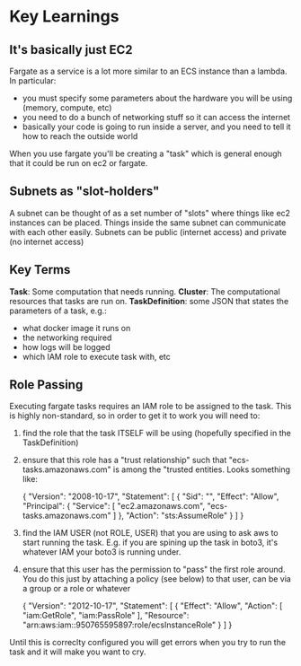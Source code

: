 # Key Learnings

## It's basically just EC2

Fargate as a service is a lot more similar to an ECS instance than a lambda. In particular:

- you must specify some parameters about the hardware you will be using (memory, compute, etc)
- you need to do a bunch of networking stuff so it can access the internet
- basically your code is going to run inside a server, and you need to tell it how to reach the outside world

When you use fargate you'll be creating a "task" which is general enough that it could be run on ec2 or fargate.

## Subnets as "slot-holders"

A subnet can be thought of as a set number of "slots" where things like ec2 instances can be placed. Things inside the same subnet can communicate with each other easily. Subnets can be public (internet access) and private (no internet access)

## Key Terms

**Task**: Some computation that needs running.
**Cluster**: The computational resources that tasks are run on.
**TaskDefinition**: some JSON that states the parameters of a task, e.g.:
- what docker image it runs on
- the networking required
- how logs will be logged 
- which IAM role to execute task with, etc

## Role Passing

Executing fargate tasks requires an IAM role to be assigned to the task. This is highly non-standard, so in order to get it to work you will need to:

1. find the role that the task ITSELF will be using (hopefully specified in the TaskDefinition)
2. ensure that this role has a "trust relationship" such that "ecs-tasks.amazonaws.com" is among the "trusted entities. Looks something like:

    {
        "Version": "2008-10-17",
        "Statement": [
            {
                "Sid": "",
                "Effect": "Allow",
                "Principal": {
                    "Service": [
                    "ec2.amazonaws.com",
                    "ecs-tasks.amazonaws.com"
                    ]
                },
                "Action": "sts:AssumeRole"
            }
        ]
    }

3. find the IAM USER (not ROLE, USER) that you are using to ask aws to start running the task. E.g. if you are spining up the task in boto3, it's whatever IAM your boto3 is running under.
4. ensure that this user has the permission to "pass" the first role around. You do this just by attaching a policy (see below) to that user, can be via a group or a role or whatever

    {
        "Version": "2012-10-17",
        "Statement": [
            {
                "Effect": "Allow",
                "Action": [
                    "iam:GetRole",
                    "iam:PassRole"
                ],
                "Resource": "arn:aws:iam::950765595897:role/ecsInstanceRole"
            }
        ]
    }

Until this is correclty configured you will get errors when you try to run the task and it will make you want to cry.